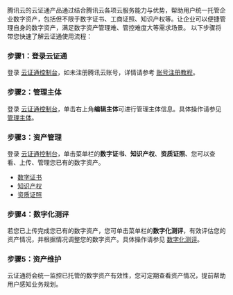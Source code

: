 腾讯云的云证通产品通过结合腾讯云各项云服务能力与优势，帮助用户统一托管企业数字资产，包括但不限于数字证书、工商证照、知识产权等。让企业可以便捷管理自身的数字资产，满足数字资产管理难、管控难度大等需求场景。
以下步骤将带您快速了解云证通使用流程：

### 步骤1：登录云证通
登录 [云证通控制台](https://console.cloud.tencent.com/tdcp)，如未注册腾讯云账号，详情请参考 [账号注册教程](https://www.qcloud.com/document/product/378/8415)。

### 步骤2：管理主体
登录 [云证通控制台](https://console.cloud.tencent.com/tdcp)，单击右上角**编辑主体**可进行管理主体信息。具体操作请参见 [管理主体](https://cloud.tencent.com/document/product/1470/60199)。

### 步骤3：资产管理
登录 [云证通控制台](https://console.cloud.tencent.com/tdcp)，单击菜单栏的**数字证书**、**知识产权**、**资质证照**、您可以查看、上传、管理您已有的数字资产。
- [数字证书](https://cloud.tencent.com/document/product/1470/60201)
- [知识产权](https://cloud.tencent.com/document/product/1470/60202)
- [资质证照](https://cloud.tencent.com/document/product/1470/60203)

### 步骤4：数字化测评
若您已上传完成您已有的数字资产，您可单击菜单栏的**数字化测评**，有效评估您的资产情况，并根据情况调整您的数字资产。具体操作请参见 [数字化测评](https://cloud.tencent.com/document/product/1470/60200)。

### 步骤5：资产维护
云证通将会统一监控已托管的数字资产有效性，您可定期查看资产情况，提前帮助用户感知业务规划。

